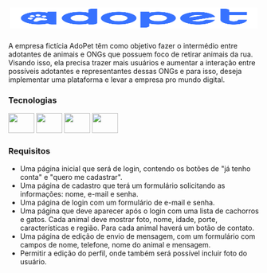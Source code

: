 <h1 align="center">
  <img src="https://raw.githubusercontent.com/paulobarone/adopet/main/public/img/logotipo-blue.svg" alt="Logotipo AdoPet" width="498" height="42">
</h1>

A empresa fictícia AdoPet têm como objetivo fazer o intermédio entre adotantes de animais e ONGs que possuem foco de retirar animais da rua. Visando isso, ela precisa trazer mais usuários e aumentar a interação entre possíveis adotantes e representantes dessas ONGs e para isso, deseja implementar uma plataforma e levar a empresa pro mundo digital.

### Tecnologias

<div>
  <img src="https://cdn.jsdelivr.net/gh/devicons/devicon/icons/html5/html5-original.svg" width="52px" height="40" />
  <img src="https://cdn.jsdelivr.net/gh/devicons/devicon/icons/css3/css3-original.svg" width="52px" height="40" />
  <img src="https://cdn.jsdelivr.net/gh/devicons/devicon/icons/javascript/javascript-original.svg" width="52px" height="40" />
  <img src="https://cdn.jsdelivr.net/gh/devicons/devicon/icons/figma/figma-original.svg" width="52px" height="40" />
</div>

### Requisitos

- Uma página inicial que será de login, contendo os botões de "já tenho conta" e "quero me cadastrar".
- Uma página de cadastro que terá um formulário solicitando as informações: nome, e-mail e senha.
- Uma página de login com um formulário de e-mail e senha.
- Uma página que deve aparecer após o login com uma lista de cachorros e gatos. Cada animal deve mostrar foto, nome, idade, porte, características e região. Para cada animal haverá um botão de contato.
- Uma página de edição de envio de mensagem, com um formulário com campos de nome, telefone, nome do animal e mensagem.
- Permitir a edição do perfil, onde também será possível incluir foto do usuário.

